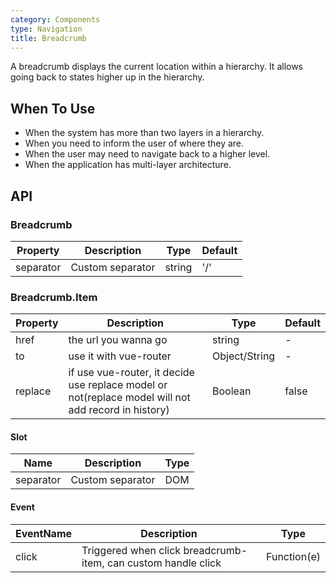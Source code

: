 ```yaml
---
category: Components
type: Navigation
title: Breadcrumb
---
```


A breadcrumb displays the current location within a hierarchy. It allows going back to states higher up in the hierarchy.

## When To Use

- When the system has more than two layers in a hierarchy.
- When you need to inform the user of where they are.
- When the user may need to navigate back to a higher level.
- When the application has multi-layer architecture.

## API

### Breadcrumb

| Property      | Description                              | Type            | Default |
|-----------|-----------------------------------|----------------|--------|
| separator | Custom separator       | string | '/'    |

### Breadcrumb.Item

| Property      | Description                              | Type           | Default |
|-----------|-----------------------------------|----------------|--------|
| href | the url you wanna go                      | string |  -  |
| to | use it with vue-router          | Object/String |  -  |
| replace | if use vue-router, it decide use replace model or not(replace model will not add record in history)  | Boolean | false   |

#### Slot

| Name      | Description                              | Type              |
|-----------|-----------------------------------|-----------------|
| separator | Custom separator                    | DOM |


#### Event

| EventName  | Description | Type              |
|-----------|-----------------------------------|-----------------|
| click | Triggered when click breadcrumb-item, can custom handle click      | Function(e) |
